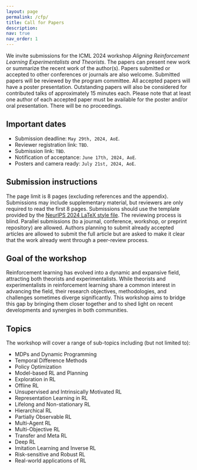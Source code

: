 ```yaml
---
layout: page
permalink: /cfp/
title: Call for Papers
description:
nav: true
nav_order: 1
---
```


We invite submissions for the ICML 2024 workshop <em>Aligning Reinforcement Learning Experimentalists and Theorists</em>. The papers can present new work or summarize the recent work of the author(s). Papers submitted or accepted to other conferences or journals are also welcome. Submitted papers will be reviewed by the program committee. All accepted papers will have a poster presentation. Outstanding papers will also be considered for contributed talks of approximately 15 minutes each. Please note that at least one author of each accepted paper must be available for the poster and/or oral presentation. There will be no proceedings.

<h2>Important dates</h2>

- Submission deadline: ``May 29th, 2024, AoE``.
- Reviewer registration link: ``TBD``.
- Submission link: ``TBD``.
- Notification of acceptance: ``June 17th, 2024, AoE``.
- Posters and camera ready: ``July 21st, 2024, AoE``.


<h2>Submission instructions</h2>

The page limit is 8 pages (excluding references and the appendix). Submissions may include supplementary material, but reviewers are only required to read the first 8 pages. Submissions should use the template provided by the [NeurIPS 2024 LaTeX style file](/assets/files/neurips2024_styles.zip). The reviewing process is blind. Parallel submissions (to a journal, conference, workshop, or preprint repository) are allowed. Authors planning to submit already accepted articles are allowed to submit the full article but are asked to make it clear that the work already went through a peer-review process.

<h2>Goal of the workshop</h2>

Reinforcement learning has evolved into a dynamic and expansive field, attracting both theorists and experimentalists. While theorists and experimentalists in reinforcement learning share a common interest in advancing the field, their research objectives, methodologies, and challenges sometimes diverge significantly. This workshop aims to bridge this gap by bringing them closer together and to shed light on recent developments and synergies in both communities.

<h2>Topics</h2>

The workshop will cover a range of sub-topics including (but not limited to):
- MDPs and Dynamic Programming
- Temporal Difference Methods
- Policy Optimization
- Model-based RL and Planning
- Exploration in RL
- Offline RL
- Unsupervised and Intrinsically Motivated RL
- Representation Learning in RL
- Lifelong and Non-stationary RL
- Hierarchical RL
- Partially Observable RL
- Multi-Agent RL
- Multi-Objective RL
- Transfer and Meta RL
- Deep RL
- Imitation Learning and Inverse RL
- Risk-sensitive and Robust RL
- Real-world applications of RL
